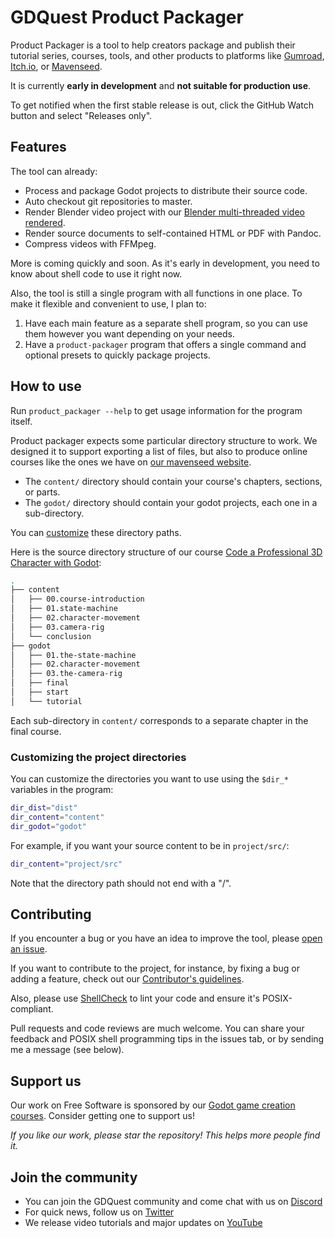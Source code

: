 # GDQuest Product Packager

Product Packager is a tool to help creators package and publish their tutorial series, courses, tools, and other products to platforms like [Gumroad](https://gumroad.com/), [Itch.io](https://itch.io/), or [Mavenseed](https://mavenseed.com/).

It is currently **early in development** and **not suitable for production use**.

To get notified when the first stable release is out, click the GitHub Watch button and select "Releases only".

## Features

The tool can already:

- Process and package Godot projects to distribute their source code.
- Auto checkout git repositories to master.
- Render Blender video project with our [Blender multi-threaded video rendered](https://github.com/GDQuest/blender-sequencer-multithreaded-render).
- Render source documents to self-contained HTML or PDF with Pandoc.
- Compress videos with FFMpeg.

More is coming quickly and soon. As it's early in development, you need to know about shell code to use it right now.

Also, the tool is still a single program with all functions in one place. To make it flexible and convenient to use, I plan to:

1. Have each main feature as a separate shell program, so you can use them however you want depending on your needs.
2. Have a `product-packager` program that offers a single command and optional presets to quickly package projects.

## How to use

Run `product_packager --help` to get usage information for the program itself.

Product packager expects some particular directory structure to work. We designed it to support exporting a list of files, but also to produce online courses like the ones we have on [our mavenseed website](https://gdquest.mavenseed.com/).

- The `content/` directory should contain your course's chapters, sections, or parts.
- The `godot/` directory should contain your godot projects, each one in a sub-directory.

You can [customize](#customizing-the-project-directories) these directory paths.

Here is the source directory structure of our course [Code a Professional 3D Character with Godot](https://gdquest.mavenseed.com/courses/code-a-professional-3d-character-with-godot):

```sh
.
├── content
│   ├── 00.course-introduction
│   ├── 01.state-machine
│   ├── 02.character-movement
│   ├── 03.camera-rig
│   └── conclusion
├── godot
│   ├── 01.the-state-machine
│   ├── 02.character-movement
│   ├── 03.the-camera-rig
│   ├── final
│   ├── start
│   └── tutorial
```

Each sub-directory in `content/` corresponds to a separate chapter in the final course.

### Customizing the project directories

You can customize the directories you want to use using the `$dir_*` variables in the program:

```sh
dir_dist="dist"
dir_content="content"
dir_godot="godot"
```

For example, if you want your source content to be in `project/src/`:

```sh
dir_content="project/src"
```

Note that the directory path should not end with a "/".

## Contributing

If you encounter a bug or you have an idea to improve the tool, please [open an issue](https://github.com/GDQuest/product-packager/issues).

If you want to contribute to the project, for instance, by fixing a bug or adding a feature, check out our [Contributor's guidelines](https://www.gdquest.com/docs/guidelines/contributing-to/gdquest-projects/).

Also, please use [ShellCheck](https://www.shellcheck.net/) to lint your code and ensure it's POSIX-compliant.

Pull requests and code reviews are much welcome. You can share your feedback and POSIX shell programming tips in the issues tab, or by sending me a message (see below).

## Support us

Our work on Free Software is sponsored by our [Godot game creation courses](https://gdquest.mavenseed.com/). Consider getting one to support us!

_If you like our work, please star the repository! This helps more people find it._

## Join the community

- You can join the GDQuest community and come chat with us on [Discord](https://discord.gg/CHYVgar)
- For quick news, follow us on [Twitter](https://twitter.com/nathangdquest)
- We release video tutorials and major updates on [YouTube](https://youtube.com/c/gdquest)

